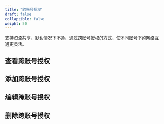 ```yaml
---
title: "跨账号授权"
draft: false
collapsible: false
weight: 50
---
```


支持资源共享，默认情况下不通，通过跨账号授权的方式，使不同账号下的网络互通更灵活。

## 查看跨账号授权



## 添加跨账号授权



## 编辑跨账号授权



## 删除跨账号授权
